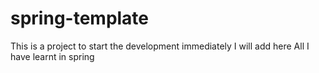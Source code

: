 # spring-template
This is a project to start the development immediately 
I will add here All I have learnt in spring
